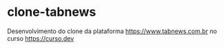 # clone-tabnews
Desenvolvimento do clone da plataforma https://www.tabnews.com.br no curso https://curso.dev
